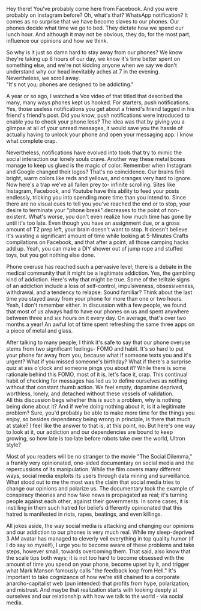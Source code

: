 <p><!-- wp:paragraph --></p>
<p>Hey there! You've probably come here from Facebook. And you were probably on Instagram before? Oh, what's that? WhatsApp notification? It comes as no surprise that we have become slaves to our phones. Our phones decide what time we go to bed. They dictate how we spend our lunch hour. And although it may not be obvious, they do, for the most part, influence our opinions and how we think.</p>
<p><!-- /wp:paragraph --></p>
<p><!-- wp:paragraph --></p>
<p>So why is it just so damn hard to stay away from our phones? We know they're taking up 6 hours of our day, we know it's time better spent on something else, and we're not kidding anyone when we say we don't understand why our head inevitably aches at 7 in the evening. Nevertheless, we scroll away.<br />"It's not you; phones are designed to be addicting."</p>
<p><!-- /wp:paragraph --></p>
<p><!-- wp:paragraph --></p>
<p>A year or so ago, I watched a Vox video of that titled that described the many, many ways phones kept us hooked. For starters, push notifications. Yes, those useless notifications you get about a friend's friend tagged in his friend's friend's post. Did you know, push notifications were introduced to enable you to check your phone less? The idea was that by giving you a glimpse at all of your unread messages, it would save you the hassle of actually having to unlock your phone and open your messaging app. I know what complete crap.</p>
<p><!-- /wp:paragraph --></p>
<p><!-- wp:paragraph --></p>
<p>Nevertheless, notifications have evolved into tools that try to mimic the social interaction our lonely souls crave. Another way these metal boxes manage to keep us glued is the magic of color. Remember when Instagram and Google changed their logos? That's no coincidence. Our brains find bright, warm colors like reds and yellows, and oranges very hard to ignore.<br />Now here's a trap we've all fallen prey to- infinite scrolling. Sites like Instagram, Facebook, and Youtube have this ability to feed your posts endlessly, tricking you into spending more time than you intend to. Since there are no visual cues to tell you you've reached the end or to stop, your desire to terminate your "phone break" decreases to the point of non-existent. What's worse, you don't even realize how much time has gone by until it's too late. Even though you have an assignment due, or a gross amount of T2 prep left, your brain doesn't want to stop. It doesn't believe it's wasting a significant amount of time while looking at 5-Minutes Crafts compilations on Facebook, and that after a point, all those camping hacks add up. Yeah, you can make a DIY shower out of jump rope and stuffed toys, but you got nothing else done.</p>
<p><!-- /wp:paragraph --></p>
<p><!-- wp:paragraph --></p>
<p>Phone overuse has reached such a pervasive level; there is a debate in the medical community that it might be a legitimate addiction. Yes, the gambling kind of addiction. Here's why that might be true. Some of the telltale signs of an addiction include a loss of self-control, impulsiveness, obsessiveness, withdrawal, and a tendency to relapse. Sound familiar? Think about the last time you stayed away from your phone for more than one or two hours. Yeah, I don't remember either. In discussion with a few people, we found that most of us always had to have our phones on us and spent anywhere between three and six hours on it every day. On average, that's over two months a year! An awful lot of time spent refreshing the same three apps on a piece of metal and glass.</p>
<p><!-- /wp:paragraph --></p>
<p><!-- wp:paragraph --></p>
<p>After talking to many people, I think it's safe to say that our phone overuse stems from two significant feelings- FOMO and habit. It's so hard to put your phone far away from you, because what if someone texts you and it's urgent? What if you missed someone's birthday? What if there's a surprise quiz at ass o'clock and someone pings you about it? While there is some rationale behind this FOMO, most of it is, let's face it, crap. This continual habit of checking for messages has led us to define ourselves as nothing without that constant thumb action. We feel empty, dopamine deprived, worthless, lonely, and detached without these vessels of validation.<br />All this discussion begs whether this is such a problem, why is nothing being done about it? And if we're doing nothing about it, is it a legitimate problem? Sure, you'd probably be able to make more time for the things you enjoy, so besides dependency being wrong in principle, is there that much at stake? I feel like the answer to that is, at this point, no. But here's one way to look at it, our addiction and our dependencies are bound to keep growing, so how late is too late before robots take over the world, Ultron style?</p>
<p><!-- /wp:paragraph --></p>
<p><!-- wp:paragraph --></p>
<p>Most of you readers will be no stranger to the movie "The Social Dilemma," a frankly very opinionated, one-sided documentary on social media and the repercussions of its manipulation. While the film covers many different ways, social media exploits its users through data mining and surveillance. What stood out to me the most was the claim that social media tries to change our opinions and polarize us. The documentary took the example of conspiracy theories and how fake news is propagated as real; it's turning people against each other, against their governments. In some cases, it is instilling in them such hatred for beliefs differently opinionated that this hatred is manifested in riots, rapes, beatings, and even killings.</p>
<p><!-- /wp:paragraph --></p>
<p><!-- wp:paragraph --></p>
<p>All jokes aside, the way social media is attacking and changing our opinions and our addiction to our phones is very much real. While my sleep-deprived 3 AM avatar has managed to cleverly veil everything in top quality humor (if I do say so myself), I urge you to become aware of these problems and take steps, however small, towards overcoming them. That said, also know that the scale tips both ways; it is not too hard to become obsessed with the amount of time you spend on your phone, become upset by it, and trigger what Mark Manson famously calls "the feedback loop from Hell." It's important to take cognizance of how we're still chained to a corporate anarcho-capitalist web (pun intended) that profits from hype, polarization, and mistrust. And maybe that realization starts with looking deeply at ourselves and our relationship with how we talk to the world - via social media.</p>
<p><!-- /wp:paragraph --></p>
